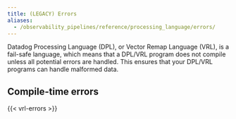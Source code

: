 ```yaml
---
title: (LEGACY) Errors
aliases:
  - /observability_pipelines/reference/processing_language/errors/
---
```


Datadog Processing Language (DPL), or Vector Remap Language (VRL), is a fail-safe language, which means that a DPL/VRL program does not compile unless all potential errors are handled. This ensures that your DPL/VRL programs can handle malformed data.

## Compile-time errors
{{< vrl-errors >}}
